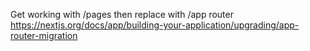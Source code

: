 Get working with /pages then replace with /app router
https://nextjs.org/docs/app/building-your-application/upgrading/app-router-migration
